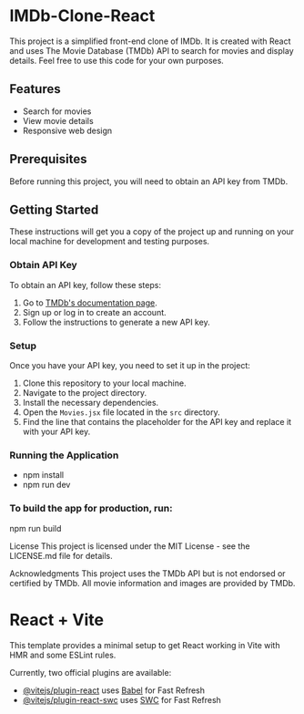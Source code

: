 # IMDb-Clone-React

This project is a simplified front-end clone of IMDb. It is created with React and uses The Movie Database (TMDb) API to search for movies and display details. Feel free to use this code for your own purposes.

## Features

- Search for movies
- View movie details
- Responsive web design

## Prerequisites

Before running this project, you will need to obtain an API key from TMDb.

## Getting Started

These instructions will get you a copy of the project up and running on your local machine for development and testing purposes.

### Obtain API Key

To obtain an API key, follow these steps:

1. Go to [TMDb's documentation page](https://developer.themoviedb.org/docs/getting-started).
2. Sign up or log in to create an account.
3. Follow the instructions to generate a new API key.

### Setup

Once you have your API key, you need to set it up in the project:

1. Clone this repository to your local machine.
2. Navigate to the project directory.
3. Install the necessary dependencies.
4. Open the `Movies.jsx` file located in the `src` directory.
5. Find the line that contains the placeholder for the API key and replace it with your API key.

### Running the Application
- npm install
- npm run dev

### To build the app for production, run:
npm run build

License
This project is licensed under the MIT License - see the LICENSE.md file for details.

Acknowledgments
This project uses the TMDb API but is not endorsed or certified by TMDb.
All movie information and images are provided by TMDb.

# React + Vite

This template provides a minimal setup to get React working in Vite with HMR and some ESLint rules.

Currently, two official plugins are available:

- [@vitejs/plugin-react](https://github.com/vitejs/vite-plugin-react/blob/main/packages/plugin-react/README.md) uses [Babel](https://babeljs.io/) for Fast Refresh
- [@vitejs/plugin-react-swc](https://github.com/vitejs/vite-plugin-react-swc) uses [SWC](https://swc.rs/) for Fast Refresh
